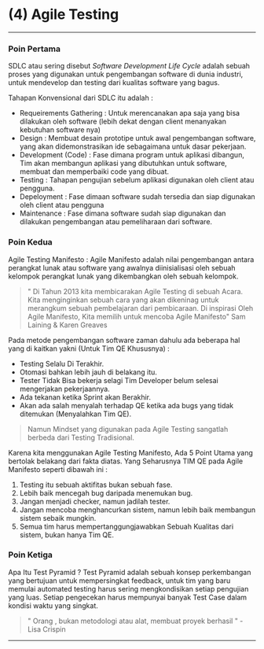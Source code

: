 # (4) Agile Testing

---

### Poin Pertama

SDLC atau sering disebut *Software Development Life Cycle* adalah sebuah proses yang digunakan untuk pengembangan software di dunia industri, untuk mendevelop dan testing dari kualitas software yang bagus. 

Tahapan Konvensional dari SDLC itu adalah :

- Requeirements Gathering : Untuk merencanakan apa saja yang bisa dilakukan oleh software (lebih dekat dengan client menanyakan kebutuhan software nya)
- Design : Membuat desain prototipe untuk awal pengembangan software, yang akan didemonstrasikan ide sebagaimana untuk dasar pekerjaan.
- Development (Code) : Fase dimana program untuk aplikasi dibangun, Tim akan membangun aplikasi yang dibutuhkan untuk software, membuat dan memperbaiki code yang dibuat.
- Testing : Tahapan pengujian sebelum aplikasi digunakan oleh client atau pengguna.
- Depeloyment : Fase dimaan software sudah tersedia dan siap digunakan oleh client atau pengguna
- Maintenance : Fase dimana software sudah siap digunakan dan dilakukan pengembangan atau pemeliharaan dari software.


### Poin Kedua

Agile Testing Manifesto : Agile Manifesto adalah nilai pengembangan antara perangkat lunak atau software yang awalnya diinisialisasi oleh sebuah kelompok perangkat lunak yang dikembangkan oleh sebuah kelompok.

> " Di Tahun 2013 kita membicarakan Agile Testing di sebuah Acara. Kita menginginkan sebuah cara yang akan dikeninag untuk merangkum sebuah pembelajaran dari pembicaraan. Di inspirasi Oleh Agile Manifesto, Kita memilih untuk mencoba Agile Manifesto" Sam Laining & Karen Greaves

Pada metode pengembangan software zaman dahulu ada beberapa hal yang di kaitkan yakni (Untuk Tim QE Khususnya) :

- Testing Selalu Di Terakhir.
- Otomasi bahkan lebih jauh di belakang itu.
- Tester Tidak Bisa bekerja selagi Tim Developer belum selesai mengerjakan pekerjaannya.
- Ada tekanan ketika Sprint akan Berakhir.
- Akan ada salah menyalah terhadap QE ketika ada bugs yang tidak ditemukan (Menyalahkan Tim QE).

> Namun Mindset yang digunakan pada Agile Testing sangatlah berbeda dari Testing Tradisional.
 
Karena kita menggunakan Agile Testing Manifesto, Ada 5 Point Utama yang bertolak belakang dari fakta diatas. Yang Seharusnya TIM QE pada Agile Manifesto seperti dibawah ini :

1. Testing itu sebuah aktifitas bukan sebuah fase.
2. Lebih baik mencegah bug daripada menemukan bug.
3. Jangan menjadi checker, namun jadilah tester.
4. Jangan mencoba menghancurkan sistem, namun lebih baik membangun sistem sebaik mungkin.
5. Semua tim harus mempertanggungjawabkan Sebuah Kualitas dari sistem, bukan hanya Tim QE.

### Poin Ketiga

Apa Itu Test Pyramid ? Test Pyramid adalah sebuah konsep perkembangan yang bertujuan untuk mempersingkat feedback, untuk tim yang baru memulai automated testing harus sering mengkondisikan setiap pengujian yang luas. Setiap pengecekan harus mempunyai banyak Test Case dalam kondisi waktu yang singkat.

> " Orang , bukan metodologi atau alat, membuat proyek berhasil " - Lisa Crispin

---

